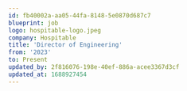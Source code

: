 ```yaml
---
id: fb40002a-aa05-44fa-8148-5e0870d687c7
blueprint: job
logo: hospitable-logo.jpeg
company: Hospitable
title: 'Director of Engineering'
from: '2023'
to: Present
updated_by: 2f816076-198e-40ef-886a-acee3367d3cf
updated_at: 1688927454
---
```

